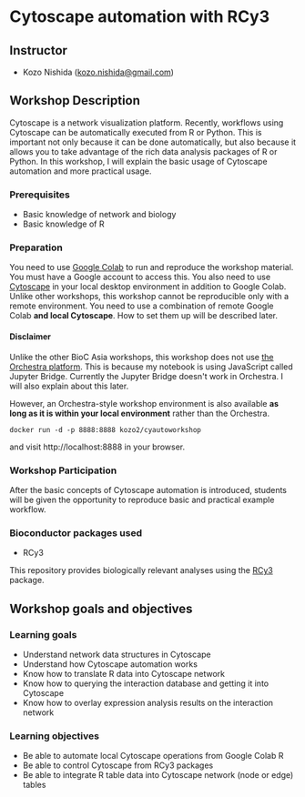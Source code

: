 # Cytoscape automation with RCy3

## Instructor

- Kozo Nishida (kozo.nishida@gmail.com)

## Workshop Description

Cytoscape is a network visualization platform.
Recently, workflows using Cytoscape can be automatically executed from R or Python.
This is important not only because it can be done automatically,
but also because it allows you to take advantage of the rich data analysis packages of R or Python.
In this workshop, I will explain the basic usage of Cytoscape automation and more practical usage.

### Prerequisites

- Basic knowledge of network and biology
- Basic knowledge of R

### Preparation

You need to use [Google Colab](https://colab.research.google.com/) to run and reproduce the workshop material.
You must have a Google account to access this.
You also need to use [Cytoscape](https://cytoscape.org/download.html) in your local desktop environment in addition to Google Colab.
Unlike other workshops, this workshop cannot be reproducible only with a remote environment.
You need to use a combination of remote Google Colab **and local Cytoscape**.
How to set them up will be described later.

#### Disclaimer
Unlike the other BioC Asia workshops, this workshop does not use [the Orchestra platform](http://app.orchestra.cancerdatasci.org/).
This is because my notebook is using JavaScript called Jupyter Bridge.
Currently the Jupyter Bridge doesn't work in Orchestra.
I will also explain about this later.

However, an Orchestra-style workshop environment is also available **as long as it is within your local environment** rather than the Orchestra.
```
docker run -d -p 8888:8888 kozo2/cyautoworkshop
```
and visit http://localhost:8888 in your browser.

### Workshop Participation

After the basic concepts of Cytoscape automation is introduced,
students will be given the opportunity to reproduce basic and practical example workflow.

### Bioconductor packages used

- RCy3

This repository provides biologically relevant analyses using the [RCy3](https://bioconductor.org/packages/RCy3/) package.

## Workshop goals and objectives

### Learning goals
- Understand network data structures in Cytoscape
- Understand how Cytoscape automation works
- Know how to translate R data into Cytoscape network
- Know how to querying the interaction database and getting it into Cytoscape
- Know how to overlay expression analysis results on the interaction network

### Learning objectives
- Be able to automate local Cytoscape operations from Google Colab R
- Be able to control Cytoscape from RCy3 packages
- Be able to integrate R table data into Cytoscape network (node or edge) tables
